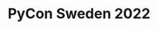 ---
layout: default
title: PyCon Sweden 2022
nav_order: 2
has_children: false
parent: PyCon
grand_parent: Conferences
has_toc: false
---